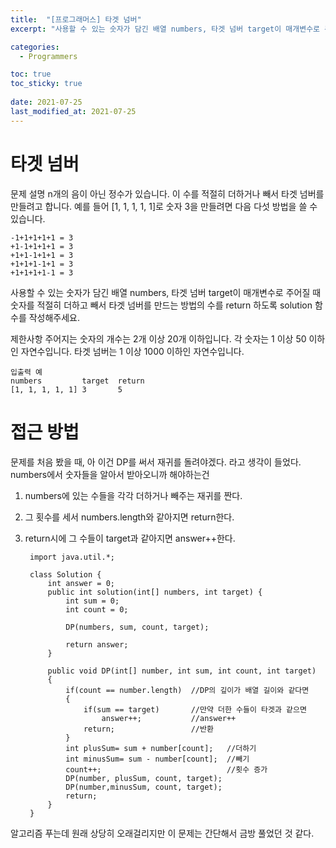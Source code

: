 ```yaml
---
title:  "[프로그래머스] 타겟 넘버"
excerpt: "사용할 수 있는 숫자가 담긴 배열 numbers, 타겟 넘버 target이 매개변수로 주어질 때 숫자를 적절히 더하고 빼서 타겟 넘버를 만드는 방법의 수를 return 하도록 solution 함수를 작성해주세요."

categories:
  - Programmers

toc: true
toc_sticky: true
 
date: 2021-07-25
last_modified_at: 2021-07-25
---
```


# 타겟 넘버

문제 설명
n개의 음이 아닌 정수가 있습니다. 이 수를 적절히 더하거나 빼서 타겟 넘버를 만들려고 합니다. 예를 들어 [1, 1, 1, 1, 1]로 숫자 3을 만들려면 다음 다섯 방법을 쓸 수 있습니다.

    -1+1+1+1+1 = 3
    +1-1+1+1+1 = 3
    +1+1-1+1+1 = 3
    +1+1+1-1+1 = 3
    +1+1+1+1-1 = 3

사용할 수 있는 숫자가 담긴 배열 numbers, 타겟 넘버 target이 매개변수로 주어질 때 숫자를 적절히 더하고 빼서 타겟 넘버를 만드는 방법의 수를 return 하도록 solution 함수를 작성해주세요.

제한사항
주어지는 숫자의 개수는 2개 이상 20개 이하입니다.
각 숫자는 1 이상 50 이하인 자연수입니다.
타겟 넘버는 1 이상 1000 이하인 자연수입니다.

    입출력 예
    numbers     	target	return
    [1, 1, 1, 1, 1]	3	    5
    

# 접근 방법
문제를 처음 봤을 때, 아 이건 DP를 써서 재귀를 돌려야겠다. 라고 생각이 들었다. numbers에서 숫자들을 알아서 받아오니까 해야하는건

1. numbers에 있는 수들을 각각 더하거나 빼주는 재귀를 짠다.
2. 그 횟수를 세서 numbers.length와 같아지면 return한다.
3. return시에 그 수들이 target과 같아지면 answer++한다.


        import java.util.*;
        
        class Solution {
            int answer = 0;
            public int solution(int[] numbers, int target) {
                int sum = 0;
                int count = 0;
                
                DP(numbers, sum, count, target);
                
                return answer;
            }
            
            public void DP(int[] number, int sum, int count, int target)
            {
                if(count == number.length)  //DP의 깊이가 배열 길이와 같다면
                {
                    if(sum == target)       //만약 더한 수들이 타겟과 같으면
                        answer++;           //answer++
                    return;                 //반환
                }
                int plusSum= sum + number[count];   //더하기
                int minusSum= sum - number[count];  //빼기
                count++;                            //횟수 증가
                DP(number, plusSum, count, target);
                DP(number,minusSum, count, target);
                return;
            }
        }

알고리즘 푸는데 원래 상당히 오래걸리지만 이 문제는 간단해서 금방 풀었던 것 같다.